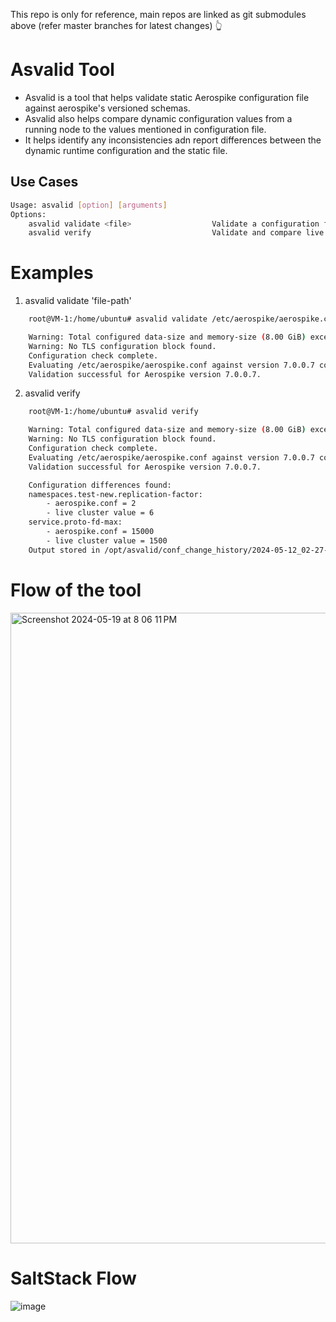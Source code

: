This repo is only for reference, main repos are linked as git submodules above (refer master branches for latest changes) 👆


# Asvalid Tool

- Asvalid is a tool that helps validate static Aerospike configuration file against aerospike's versioned schemas.
- Asvalid also helps compare dynamic configuration values from a running node to the values mentioned in configuration file. 
- It helps identify any inconsistencies adn  report differences between the dynamic runtime configuration and the static file.


## Use Cases

```bash
Usage: asvalid [option] [arguments]
Options:
	asvalid validate <file>                  Validate a configuration file against the Aerospike schema.
	asvalid verify                           Validate and compare live cluster values to static conf values.
```

# Examples

1. asvalid validate 'file-path'
```bash
	root@VM-1:/home/ubuntu# asvalid validate /etc/aerospike/aerospike.conf

	Warning: Total configured data-size and memory-size (8.00 GiB) exceeds system memory (0.94 GiB)
	Warning: No TLS configuration block found.
	Configuration check complete.
	Evaluating /etc/aerospike/aerospike.conf against version 7.0.0.7 config schema.
	Validation successful for Aerospike version 7.0.0.7.
```

2. asvalid verify
```bash
	root@VM-1:/home/ubuntu# asvalid verify

	Warning: Total configured data-size and memory-size (8.00 GiB) exceeds system memory (0.94 GiB)
	Warning: No TLS configuration block found.
	Configuration check complete.
	Evaluating /etc/aerospike/aerospike.conf against version 7.0.0.7 config schema.
	Validation successful for Aerospike version 7.0.0.7.

	Configuration differences found:
	namespaces.test-new.replication-factor:
		- aerospike.conf = 2
		- live cluster value = 6
	service.proto-fd-max:
		- aerospike.conf = 15000
		- live cluster value = 1500
	Output stored in /opt/asvalid/conf_change_history/2024-05-12_02-27-15.txt
```
# Flow of the tool

<img width="1009" alt="Screenshot 2024-05-19 at 8 06 11 PM" src="https://github.com/shivanand-patil/Asvalid-tool/assets/70444072/d3287539-55f7-4b25-996b-6fb647d7a2e7">



# SaltStack Flow

![image](https://github.com/shivanand-patil/Asvalid-tool/assets/70444072/4329973b-6ff8-4700-a6db-21830e3858c1)




